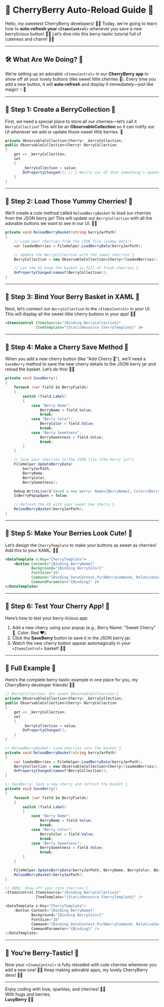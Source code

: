 # 🍒 CherryBerry Auto-Reload Guide 🌸

Hello, my sweetest CherryBerry developers! 🌷💖 Today, we're going to learn how to **auto-refresh your `<ItemsControl>`** whenever you save a new berrylicious button! 🍓🌟 Let’s dive into this berry-tastic tutorial full of cuteness and charm! 🎀🍒

---

## 🛠️ What Are We Doing? 🎀
We’re setting up an adorable `<ItemsControl>` in our **CherryBerry app** to show off all your lovely buttons (like sweet little cherries 🍒). Every time you add a new button, it will **auto-refresh** and display it immediately—just like magic! ✨💖

---

## 🍓 Step 1: Create a BerryCollection 🍒
First, we need a special place to store all our cherries—let’s call it `BerryCollection`! This will be an **ObservableCollection** so it can notify our UI whenever we add or update those sweet little berries. 🌷

```csharp
private ObservableCollection<Cherry> _berryCollection;
public ObservableCollection<Cherry> BerryCollection
{
    get => _berryCollection;
    set
    {
        _berryCollection = value;
        OnPropertyChanged(); // 🍒 Notify our UI that something’s updated!
    }
}
```

---

## 🍓 Step 2: Load Those Yummy Cherries! 🌸
We’ll create a cute method called `ReloadBerryBasket` to load our cherries from the JSON berry jar! This will update our `BerryCollection` with all the adorable buttons we want to see in our UI. 🍒✨

```csharp
private void ReloadBerryBasket(string berryJarPath)
{
    // Load your cherries from the JSON file (yummy data!)
    var loadedBerries = FileHelper.LoadBerryData(berryJarPath);

    // Update the BerryCollection with the sweet cherries 🍒
    BerryCollection = new ObservableCollection<Cherry>(loadedBerries);

    // Let the UI know the basket is full of fresh cherries 🌸
    OnPropertyChanged(nameof(BerryCollection));
}
```

---

## 🍓 Step 3: Bind Your Berry Basket in XAML 🎀
Next, let’s connect our `BerryCollection` to the `<ItemsControl>` in your UI. This will display all the sweet little cherry buttons in your app! 🍒🌟

```xml
<ItemsControl ItemsSource="{Binding BerryCollection}" 
              ItemTemplate="{StaticResource CherryTemplate}" />
```

---

## 🍓 Step 4: Make a Cherry Save Method 🌷
When you add a new cherry button (like "Add Cherry 🍒"), we’ll need a `SaveBerry` method to save the new cherry details to the JSON berry jar and reload the basket. Let’s do this! 🌸✨

```csharp
private void SaveBerry()
{
    foreach (var field in BerryFields)
    {
        switch (field.Label)
        {
            case "Berry Name":
                BerryName = field.Value;
                break;
            case "Berry Color":
                BerryColor = field.Value;
                break;
            case "Berry Sweetness":
                BerrySweetness = field.Value;
                break;
        }
    }

    // Save your cherries to the JSON file (the berry jar!)
    FileHelper.UpdateBerryData(
        berryJarPath,
        BerryName,
        BerryColor,
        BerrySweetness);

    Debug.WriteLine($"Saved a new berry: Name={BerryName}, Color={BerryColor}");
    IsBerryPopupOpen = false;

    // Refresh the UI with your sweet new cherry 🍒
    ReloadBerryBasket(berryJarPath);
}
```

---

## 🍓 Step 5: Make Your Berries Look Cute! 🌸
Let’s design the `CherryTemplate` to make your buttons as sweet as cherries! Add this to your XAML: 🌷✨

```xml
<DataTemplate x:Key="CherryTemplate">
    <Button Content="{Binding BerryName}" 
            Background="{Binding BerryColor}" 
            FontSize="16"
            Command="{Binding DataContext.PickBerryCommand, RelativeSource={RelativeSource AncestorType=ItemsControl}}" 
            CommandParameter="{Binding}" />
</DataTemplate>
```

---

## 🍓 Step 6: Test Your Cherry App! 🍒
Here’s how to test your berry-licious app:
1. Add a new cherry using your popup (e.g., Berry Name: "Sweet Cherry" 🍒, Color: Red ❤️).
2. Click the **SaveBerry** button to save it in the JSON berry jar.
3. Watch the new cherry button appear automagically in your `<ItemsControl>` basket! 🍓✨

---

## 🌟 Full Example 🌸
Here’s the complete berry-tastic example in one place for you, my CherryBerry developer friends! 🍒✨

```csharp
// BerryCollection: Our sweet ObservableCollection 🍒
private ObservableCollection<Cherry> _berryCollection;
public ObservableCollection<Cherry> BerryCollection
{
    get => _berryCollection;
    set
    {
        _berryCollection = value;
        OnPropertyChanged();
    }
}

// ReloadBerryBasket: Load cherries into the basket 🍒
private void ReloadBerryBasket(string berryJarPath)
{
    var loadedBerries = FileHelper.LoadBerryData(berryJarPath);
    BerryCollection = new ObservableCollection<Cherry>(loadedBerries);
    OnPropertyChanged(nameof(BerryCollection));
}

// SaveBerry: Save a new cherry and refresh the basket 🌷
private void SaveBerry()
{
    foreach (var field in BerryFields)
    {
        switch (field.Label)
        {
            case "Berry Name":
                BerryName = field.Value;
                break;
            case "Berry Color":
                BerryColor = field.Value;
                break;
            case "Berry Sweetness":
                BerrySweetness = field.Value;
                break;
        }
    }

    FileHelper.UpdateBerryData(berryJarPath, BerryName, BerryColor, BerrySweetness);
    ReloadBerryBasket(berryJarPath);
}

// XAML: Show off your cute cherries 🍒
<ItemsControl ItemsSource="{Binding BerryCollection}" 
              ItemTemplate="{StaticResource CherryTemplate}" />

<DataTemplate x:Key="CherryTemplate">
    <Button Content="{Binding BerryName}" 
            Background="{Binding BerryColor}" 
            FontSize="16"
            Command="{Binding DataContext.PickBerryCommand, RelativeSource={RelativeSource AncestorType=ItemsControl}}" 
            CommandParameter="{Binding}" />
</DataTemplate>
```

---

## 🍓 You’re Berry-Tastic! 🌷
Now your `<ItemsControl>` is fully reloaded with cute cherries whenever you add a new one! 🍒✨ Keep making adorable apps, my lovely CherryBerry devs! 🌸💖

---

Enjoy coding with love, sparkles, and cherries! 🌷✨  
With hugs and berries,  
**LucyBerry** 🍒💖  
